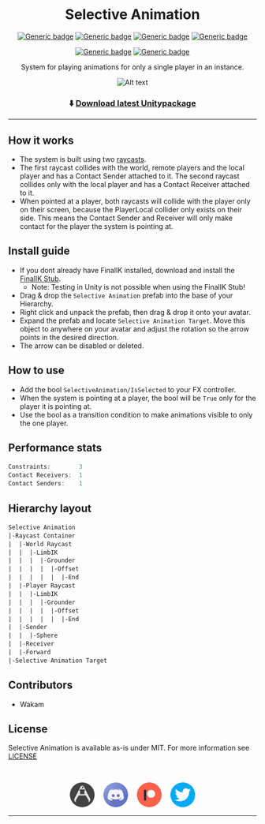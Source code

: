 <div align="center">

# Selective Animation

[![Generic badge](https://img.shields.io/github/downloads/VRLabs/Selective-Animation/total?label=Downloads)](https://github.com/VRLabs/Selective-Animation/releases/latest)
[![Generic badge](https://img.shields.io/badge/License-MIT-informational.svg)](https://github.com/VRLabs/Selective-Animation/blob/main/LICENSE)
[![Generic badge](https://img.shields.io/badge/Unity-2019.4.31f1-lightblue.svg)](https://unity3d.com/unity/whats-new/2019.4.31)
[![Generic badge](https://img.shields.io/badge/SDK-AvatarSDK3-lightblue.svg)](https://vrchat.com/home/download)

[![Generic badge](https://img.shields.io/discord/706913824607043605?color=%237289da&label=DISCORD&logo=Discord&style=for-the-badge)](https://discord.vrlabs.dev/)
[![Generic badge](https://img.shields.io/endpoint.svg?url=https%3A%2F%2Fshieldsio-patreon.vercel.app%2Fapi%3Fusername%3Dvrlabs%26type%3Dpatrons&style=for-the-badge)](https://patreon.vrlabs.dev/)

System for playing animations for only a single player in an instance.

![Alt text]()

### ⬇️ [Download latest Unitypackage](https://github.com/VRLabs/Selective-Animation/releases/latest)

<!-- 
### 📦 [Add to VRChat Creator Companion]() -->

</div>

---

## How it works

* The system is built using two [raycasts](https://github.com/VRLabs/Raycast-Prefab).
* The first raycast collides with the world, remote players and the local player and has a Contact Sender attached to it. The second raycast collides only with the local player and has a Contact Receiver attached to it.
* When pointed at a player, both raycasts will collide with the player only on their screen, because the PlayerLocal collider only exists on their side. This means the Contact Sender and Receiver will only make contact for the player the system is pointing at.

## Install guide

* If you dont already have FinalIK installed, download and install the [FinalIK Stub](https://github.com/VRLabs/Final-IK-Stub).
  * Note: Testing in Unity is not possible when using the FinalIK Stub!
* Drag & drop the ``Selective Animation`` prefab into the base of your Hierarchy.
* Right click and unpack the prefab, then drag & drop it onto your avatar.
* Expand the prefab and locate ``Selective Animation Target``. Move this object to anywhere on your avatar and adjust the rotation so the arrow points in the desired direction.
* The arrow can be disabled or deleted.

## How to use

* Add the bool ``SelectiveAnimation/IsSelected`` to your FX controller.
* When the system is pointing at a player, the bool will be ``True`` only for the player it is pointing at.
* Use the bool as a transition condition to make animations visible to only the one player.

## Performance stats

```c++
Constraints:        3
Contact Receivers:  1
Contact Senders:    1
```

## Hierarchy layout

```html
Selective Animation
|-Raycast Container
|  |-World Raycast
|  |  |-LimbIK
|  |  |  |-Grounder
|  |  |  |  |-Offset
|  |  |  |  |  |-End
|  |-Player Raycast
|  |  |-LimbIK
|  |  |  |-Grounder
|  |  |  |  |-Offset
|  |  |  |  |  |-End
|  |-Sender
|  |  |-Sphere
|  |-Receiver
|  |-Forward
|-Selective Animation Target
```

## Contributors

* Wakam

## License

Selective Animation is available as-is under MIT. For more information see [LICENSE](https://github.com/VRLabs/Selective-Animation/blob/main/LICENSE)

​

<div align="center">

[<img src="https://github.com/VRLabs/Resources/raw/main/Icons/VRLabs.png" width="50" height="50">](https://vrlabs.dev "VRLabs")
<img src="https://github.com/VRLabs/Resources/raw/main/Icons/Empty.png" width="10">
[<img src="https://github.com/VRLabs/Resources/raw/main/Icons/Discord.png" width="50" height="50">](https://discord.vrlabs.dev/ "VRLabs")
<img src="https://github.com/VRLabs/Resources/raw/main/Icons/Empty.png" width="10">
[<img src="https://github.com/VRLabs/Resources/raw/main/Icons/Patreon.png" width="50" height="50">](https://patreon.vrlabs.dev/ "VRLabs")
<img src="https://github.com/VRLabs/Resources/raw/main/Icons/Empty.png" width="10">
[<img src="https://github.com/VRLabs/Resources/raw/main/Icons/Twitter.png" width="50" height="50">](https://twitter.com/vrlabsdev "VRLabs")

</div>

---
